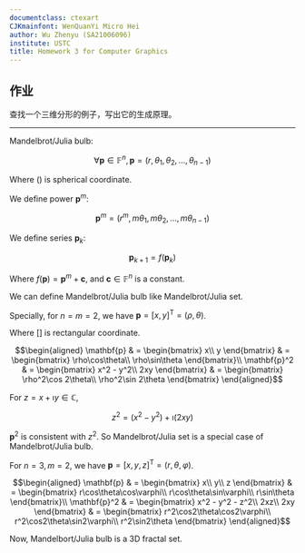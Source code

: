 ```yaml
---
documentclass: ctexart
CJKmainfont: WenQuanYi Micro Hei
author: Wu Zhenyu (SA21006096)
institute: USTC
title: Homework 3 for Computer Graphics
---
```


## 作业

查找一个三维分形的例子，写出它的生成原理。

---

Mandelbrot/Julia bulb:

$$\forall \mathbf{p} \in \mathbb{F}^n, \mathbf{p} = (r, \theta_1, \theta_2,
\ldots, \theta_{n - 1})$$

Where $()$ is spherical coordinate.

We define power $\mathbf{p}^m$:

$$\mathbf{p}^m = (r^m, m\theta_1, m\theta_2, \ldots, m\theta_{n - 1})$$

We define series $\mathbf{p}_k$:

$$\mathbf{p}_{k + 1} = f(\mathbf{p}_k)$$

Where $f(\mathbf{p}) = \mathbf{p}^m + \mathbf{c}$, and $\mathbf{c} \in
\mathbb{F}^n$ is a constant.

We can define Mandelbrot/Julia bulb like Mandelbrot/Julia set.

Specially, for $n = m = 2$, we have $\mathbf{p} = [x, y]^\mathsf{T} = (\rho,
\theta)$.

Where $[]$ is rectangular coordinate.

$$\begin{aligned}
\mathbf{p} & =
\begin{bmatrix}
x\\
y
\end{bmatrix}
& =
\begin{bmatrix}
\rho\cos\theta\\
\rho\sin\theta
\end{bmatrix}\\
\mathbf{p}^2 & =
\begin{bmatrix}
x^2 - y^2\\
2xy
\end{bmatrix}
& =
\begin{bmatrix}
\rho^2\cos 2\theta\\
\rho^2\sin 2\theta
\end{bmatrix}
\end{aligned}$$

For $z = x + \imath y \in \mathbb{C}$,

$$z^2 = (x^2 - y^2) + \imath(2xy)$$

$\mathbf{p}^2$ is consistent with $z^2$. So Mandelbrot/Julia set is a special
case of Mandelbrot/Julia bulb.

For $n = 3, m = 2$, we have $\mathbf{p} = [x, y, z]^\mathsf{T} = (r, \theta,
\varphi)$.

$$\begin{aligned}
\mathbf{p} & =
\begin{bmatrix}
x\\
y\\
z
\end{bmatrix}
& =
\begin{bmatrix}
r\cos\theta\cos\varphi\\
r\cos\theta\sin\varphi\\
r\sin\theta
\end{bmatrix}\\
\mathbf{p}^2 & =
\begin{bmatrix}
x^2 - y^2 - z^2\\
2xz\\
2xy
\end{bmatrix}
& =
\begin{bmatrix}
r^2\cos2\theta\cos2\varphi\\
r^2\cos2\theta\sin2\varphi\\
r^2\sin2\theta
\end{bmatrix}
\end{aligned}$$

Now, Mandelbort/Julia bulb is a 3D fractal set.
